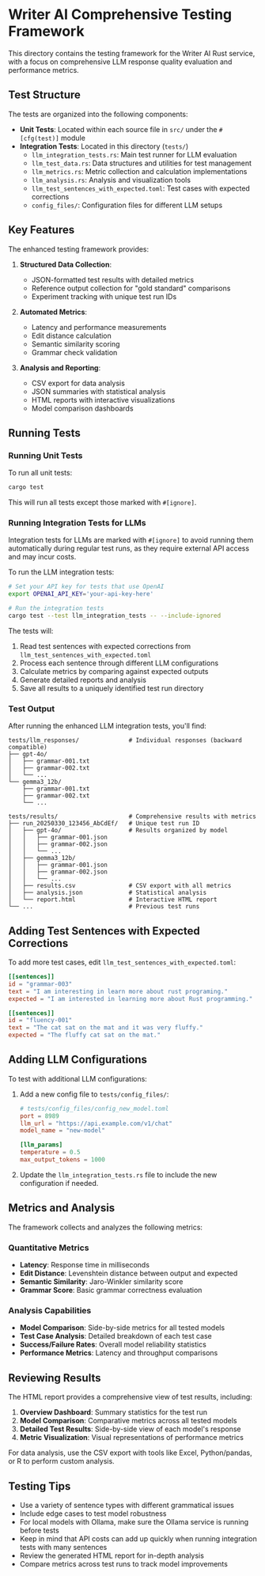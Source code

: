 # Writer AI Comprehensive Testing Framework

This directory contains the testing framework for the Writer AI Rust service, with a focus on comprehensive LLM response quality evaluation and performance metrics.

## Test Structure

The tests are organized into the following components:

- **Unit Tests**: Located within each source file in `src/` under the `#[cfg(test)]` module
- **Integration Tests**: Located in this directory (`tests/`)
  - `llm_integration_tests.rs`: Main test runner for LLM evaluation
  - `llm_test_data.rs`: Data structures and utilities for test management
  - `llm_metrics.rs`: Metric collection and calculation implementations
  - `llm_analysis.rs`: Analysis and visualization tools
  - `llm_test_sentences_with_expected.toml`: Test cases with expected corrections
  - `config_files/`: Configuration files for different LLM setups

## Key Features

The enhanced testing framework provides:

1. **Structured Data Collection**:
   - JSON-formatted test results with detailed metrics
   - Reference output collection for "gold standard" comparisons
   - Experiment tracking with unique test run IDs

2. **Automated Metrics**:
   - Latency and performance measurements
   - Edit distance calculation
   - Semantic similarity scoring
   - Grammar check validation

3. **Analysis and Reporting**:
   - CSV export for data analysis
   - JSON summaries with statistical analysis
   - HTML reports with interactive visualizations
   - Model comparison dashboards

## Running Tests

### Running Unit Tests

To run all unit tests:

```bash
cargo test
```

This will run all tests except those marked with `#[ignore]`.

### Running Integration Tests for LLMs

Integration tests for LLMs are marked with `#[ignore]` to avoid running them automatically during regular test runs, as they require external API access and may incur costs.

To run the LLM integration tests:

```bash
# Set your API key for tests that use OpenAI
export OPENAI_API_KEY='your-api-key-here'

# Run the integration tests
cargo test --test llm_integration_tests -- --include-ignored
```

The tests will:
1. Read test sentences with expected corrections from `llm_test_sentences_with_expected.toml`
2. Process each sentence through different LLM configurations
3. Calculate metrics by comparing against expected outputs
4. Generate detailed reports and analysis
5. Save all results to a uniquely identified test run directory

### Test Output

After running the enhanced LLM integration tests, you'll find:

```
tests/llm_responses/              # Individual responses (backward compatible)
├── gpt-4o/
│   ├── grammar-001.txt
│   ├── grammar-002.txt
│   └── ...
└── gemma3_12b/
    ├── grammar-001.txt
    ├── grammar-002.txt
    └── ...

tests/results/                    # Comprehensive results with metrics
├── run_20250330_123456_AbCdEf/   # Unique test run ID
│   ├── gpt-4o/                   # Results organized by model
│   │   ├── grammar-001.json
│   │   ├── grammar-002.json
│   │   └── ...
│   ├── gemma3_12b/
│   │   ├── grammar-001.json
│   │   ├── grammar-002.json
│   │   └── ...
│   ├── results.csv               # CSV export with all metrics
│   ├── analysis.json             # Statistical analysis
│   └── report.html               # Interactive HTML report
└── ...                           # Previous test runs
```

## Adding Test Sentences with Expected Corrections

To add more test cases, edit `llm_test_sentences_with_expected.toml`:

```toml
[[sentences]]
id = "grammar-003"
text = "I am interesting in learn more about rust programing."
expected = "I am interested in learning more about Rust programming."

[[sentences]]
id = "fluency-001"
text = "The cat sat on the mat and it was very fluffy."
expected = "The fluffy cat sat on the mat."
```

## Adding LLM Configurations

To test with additional LLM configurations:

1. Add a new config file to `tests/config_files/`:

   ```toml
   # tests/config_files/config_new_model.toml
   port = 8989
   llm_url = "https://api.example.com/v1/chat"
   model_name = "new-model"
   
   [llm_params]
   temperature = 0.5
   max_output_tokens = 1000
   ```

2. Update the `llm_integration_tests.rs` file to include the new configuration if needed.

## Metrics and Analysis

The framework collects and analyzes the following metrics:

### Quantitative Metrics
- **Latency**: Response time in milliseconds
- **Edit Distance**: Levenshtein distance between output and expected
- **Semantic Similarity**: Jaro-Winkler similarity score
- **Grammar Score**: Basic grammar correctness evaluation

### Analysis Capabilities
- **Model Comparison**: Side-by-side metrics for all tested models
- **Test Case Analysis**: Detailed breakdown of each test case
- **Success/Failure Rates**: Overall model reliability statistics
- **Performance Metrics**: Latency and throughput comparisons

## Reviewing Results

The HTML report provides a comprehensive view of test results, including:

1. **Overview Dashboard**: Summary statistics for the test run
2. **Model Comparison**: Comparative metrics across all tested models
3. **Detailed Test Results**: Side-by-side view of each model's response
4. **Metric Visualization**: Visual representations of performance metrics

For data analysis, use the CSV export with tools like Excel, Python/pandas, or R to perform custom analysis.

## Testing Tips

- Use a variety of sentence types with different grammatical issues
- Include edge cases to test model robustness
- For local models with Ollama, make sure the Ollama service is running before tests
- Keep in mind that API costs can add up quickly when running integration tests with many sentences
- Review the generated HTML report for in-depth analysis
- Compare metrics across test runs to track model improvements